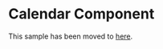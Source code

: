 # Calendar Component

This sample has been moved to [here](https://github.com/pnp/powerplatform-samples/tree/main/samples/calendar-component).

